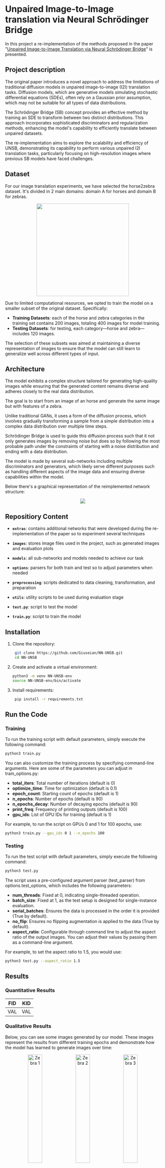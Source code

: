# Unpaired Image-to-Image translation via Neural Schrödinger Bridge
In this project a re-implementation of the methods proposed in the paper "[Unpaired Image-to-Image Translation via Neural Schrödinger Bridge](https://arxiv.org/abs/2305.15086)" is presented. 

## Project description 
The original paper introduces a novel approach to address the limitations of traditional diffusion models in unpaired image-to-image (I2I) translation tasks. Diffusion models, which are generative models simulating stochastic differential equations (SDEs), often rely on a Gaussian prior assumption, which may not be suitable for all types of data distributions.

The Schrödinger Bridge (SB) concept provides an effective method by training an SDE to transform between two distinct distributions. This approach incorporates sophisticated discriminators and regularization methods, enhancing the model's capability to efficiently translate between unpaired datasets.

The re-implementation aims to explore the scalability and efficiency of UNSB, demonstrating its capability to perform various unpaired I2I translation tasks, particularly focusing on high-resolution images where previous SB models have faced challenges.

## Dataset 
For our image translation experiments, we have selected the horse2zebra dataset. It's divided in 2 main domains: domain A for horses and domain B for zebras.
<p align="center">
  <img src="images/horse2zebra_dataset_composition.png" width="300">
</p>
Due to limited computational resources, we opted to train the model on a smaller subset of the original dataset. 
Specifically:

- **Training Datasets**: each of the horse and zebra categories in the training set contains 200 images, totaling 400 images for model training. 
- **Testing Datasets**: for testing, each category—horse and zebra—includes 120 images. 

The selection of these subsets was aimed at maintaining a diverse representation of images to ensure that the model can still learn to generalize well across different types of input. 

## Architecture
The model exhibits a complex structure tailored for generating high-quality images while ensuring that the generated content remains diverse and adheres closely to the real data distribution.

The goal is to start from an image of an horse and generate the same image but with features of a zebra. 

Unlike traditional GANs, it uses a form of the diffusion process, which involves gradually transforming a sample from a simple distribution into a complex data distribution over multiple time steps. 

Schrödinger Bridge is used to guide this diffusion process such that it not only generates images by removing noise but does so by following the most probable path under the constraints of starting with a noise distribution and ending with a data distribution. 

The model is made by several sub-networks including multiple discriminators and generators, which likely serve different purposes such as handling different aspects of the image data and ensuring diverse capabilities within the model.

Below there's a graphical representation of the reimplemented network structure:
<p align="center">
  <img src="images/structure_network.png">
</p>

## Repositiory Content
* **`extras`**: contains additional networks that were developed during the re-implementation of the paper so to experiment several techniques

* **`images`**: stores image files used in the project, such as generated images and evaluation plots

* **`models`**: all sub-networks and models needed to achieve our task

* **`options`**: parsers for both train and test so to adjust parameters when needed

* **`preprocessing`**: scripts dedicated to data cleaning, transformation, and preparation 

* **`utils`**: utility scripts to be used during evaluation stage

* **`test.py`**: script to test the model 

* **`train.py`**: script to train the model


## Installation 

1. Clone the repository:
   ```bash
    git clone https://github.com/Giuseian/NN-UNSB.git
    cd NN-UNSB
    ```
2. Create and activate a virtual environment:
    ```bash
    python3 -m venv NN-UNSB-env
    source NN-UNSB-env/bin/activate
    ```
3. Install requirements:
   ```bash
    pip install -r requirements.txt
    ```
## Run the Code 

### Training
To run the training script with default parameters, simply execute the following command:

```bash
python3 train.py
```

You can also customize the training process by specifying command-line arguments. Here are some of the parameters you can adjust in train_options.py:
- **total_iters**: Total number of iterations (default is 0)
- **optimize_time**: Time for optimization (default is 0.1)
- **epoch_count**: Starting count of epochs (default is 1)
- **n_epochs**: Number of epochs (default is 90)
- **n_epochs_decay**: Number of decaying epochs (default is 90)
- **print_freq**: Frequency of printing outputs (default is 100)
- **gpu_ids**: List of GPU IDs for training (default is 1)

For example, to run the script on GPUs 0 and 1 for 100 epochs, use:
```bash
python3 train.py --gpu_ids 0 1 --n_epochs 100
```

### Testing
To run the test script with default parameters, simply execute the following command:

```bash
python3 test.py
```
The script uses a pre-configured argument parser (test_parser) from options.test_options, which includes the following parameters:
- **num_threads**: Fixed at 0, indicating single-threaded operation.
- **batch_size**: Fixed at 1, as the test setup is designed for single-instance evaluation.
- **serial_batches**: Ensures the data is processed in the order it is provided (True by default).
- **no_flip**: Ensures no flipping augmentation is applied to the data (True by default).
- **aspect_ratio**: Configurable through command line to adjust the aspect ratio of the output images.
You can adjust their values by passing them as a command-line argument.

For example, to set the aspect ratio to 1.5, you would use:
```bash
python3 test.py --aspect_ratio 1.5
```

## Results 
### Quantitative Results
| FID       | KID                | 
|------------|--------------------|
| VAL | VAL | 


### Qualitative Results
Below, you can see some images generated by our model. These images represent the results from different training epochs and demonstrate how the model has learned to generate images over time:

<p align="center">
  <img src="images/zebra1_results.png" alt="Zebra 1" width="30%" />
  <img src="images/zebra2_results.png" alt="Zebra 2" width="30%" />
  <img src="images/zebra3_results.jpg" alt="Zebra 3" width="30%" />
</p>

To evaluate the quality, we used the FID (Frechet Inception Distance) and KID (Kernel Inception Distance) metrics. These metrics were calculated at each epoch during the training process and are displayed in the graphs below.

The FID graph shows how the distance between the distribution of generated images and the distribution of real images changes over time. A lower FID value indicates that the generated images are more similar to the real images.

The KID graph shows another measure of similarity between the generated and real images. Again, a lower value indicates greater similarity.

<p align="center">
  <img src="images/FID_values_140_epochs.png" alt="FID" width="40%" />
  <img src="images/KID_values_140_epochs.png" alt="KID" width="40%" />
</p>


## Acknowledgments
* The original paper:

```bib
@InProceedings{
  kim2023unsb,
  title={Unpaired Image-to-Image Translation via Neural Schrödinger Bridge},
  author={Beomsu Kim and Gihyun Kwon and Kwanyoung Kim and Jong Chul Ye},
  booktitle={ICLR},
  year={2024}
}
```
